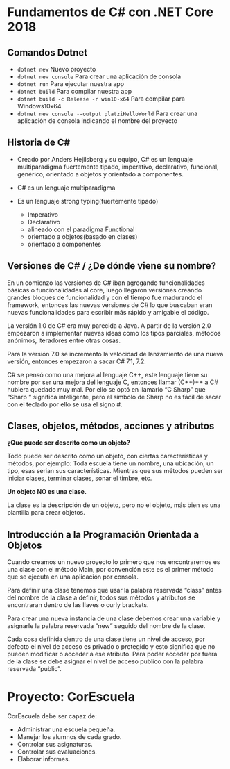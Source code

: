 # Fundamentos de C# con .NET Core 2018

## Comandos Dotnet
- `dotnet new` Nuevo proyecto
- `dotnet new console` Para crear una aplicación de consola
- `dotnet run` Para ejecutar nuestra app
- `dotnet build` Para compilar nuestra app
- `dotnet build -c Release -r win10-x64` Para compilar para Windows10x64
- `dotnet new console --output platziHelloWorld` Para crear una aplicación de consola indicando el nombre del proyecto

## Historia de C#

- Creado por Anders Hejilsberg y su equipo, C# es un lenguaje multiparadigma fuertemente tipado, imperativo, declarativo, funcional, genérico, orientado a objetos y orientado a componentes.

- C# es un lenguaje multiparadigma

- Es un lenguaje strong typing(fuertemente tipado)
    - Imperativo
    - Declarativo
    - alineado con el paradigma Functional
    - orientado a objetos(basado en clases)
    - orientado a componentes

## Versiones de C# / ¿De dónde viene su nombre?
En un comienzo las versiones de C# iban agregando funcionalidades básicas o funcionalidades al core, luego llegaron versiones creando grandes bloques de funcionalidad y con el tiempo fue madurando el framework, entonces las nuevas versiones de C# lo que buscaban eran nuevas funcionalidades para escribir más rápido y amigable el código.

La versión 1.0 de C# era muy parecida a Java. A partir de la versión 2.0 empezaron a implementar nuevas ideas como los tipos parciales, métodos anónimos, iteradores entre otras cosas.

Para la versión 7.0 se incremento la velocidad de lanzamiento de una nueva versión, entonces empezaron a sacar C# 7.1, 7.2.

C# se pensó como una mejora al lenguaje C++, este lenguaje tiene su nombre por ser una mejora del lenguaje C, entonces llamar (C++)++ a C# hubiera quedado muy mal. Por ello se optó en llamarlo “C Sharp” que “Sharp “ significa inteligente, pero el símbolo de Sharp no es fácil de sacar con el teclado por ello se usa el signo #.

## Clases, objetos, métodos, acciones y atributos
**¿Qué puede ser descrito como un objeto?**

Todo puede ser descrito como un objeto, con ciertas características y métodos, por ejemplo:
Toda escuela tiene un nombre, una ubicación, un tipo, esas serian sus características. Mientras que sus métodos pueden ser iniciar clases, terminar clases, sonar el timbre, etc.

**Un objeto NO es una clase.**

La clase es la descripción de un objeto, pero no el objeto, más bien es una plantilla para crear objetos.

## Introducción a la Programación Orientada a Objetos
Cuando creamos un nuevo proyecto lo primero que nos encontraremos es una clase con el método Main, por convención este es el primer método que se ejecuta en una aplicación por consola.

Para definir una clase tenemos que usar la palabra reservada “class” antes del nombre de la clase a definir, todos sus métodos y atributos se encontraran dentro de las llaves o curly brackets.

Para crear una nueva instancia de una clase debemos crear una variable y asignarle la palabra reservada “new” seguido del nombre de la clase.

Cada cosa definida dentro de una clase tiene un nivel de acceso, por defecto el nivel de acceso es privado o protegido y esto significa que no pueden modificar o acceder a ese atributo. Para poder acceder por fuera de la clase se debe asignar el nivel de acceso publico con la palabra reservada “public”.

# Proyecto: CorEscuela

CorEscuela debe ser capaz de:

- Administrar una escuela pequeña.
- Manejar los alumnos de cada grado.
- Controlar sus asignaturas.
- Controlar sus evaluaciones.
- Elaborar informes.